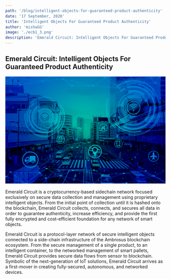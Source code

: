 ```yaml
---
path: '/blog/intelligent-objects-for-guaranteed-product-authenticity'
date: '17 September, 2020'
title: 'Intelligent Objects For Guaranteed Product Authenticity'
author: 'mishaGG'
image: './ecb1_3.png'
description: 'Emerald Circuit: Intelligent Objects For Guaranteed Product Authenticity'
---
```


<div class="article-blog-content-article2">
      <div class="container">
        <div class="article-blog-content">
          <h2 class="article-blog-main-title-h2">
            Emerald Circuit: Intelligent Objects For Guaranteed Product
            Authenticity
          </h2>
          <img class="articles-bg-img" src='./blog-article-blue-bg.png' alt="img" />
          <p class="article-blog-content-text">
            Emerald Circuit is a cryptocurrency-based sidechain network focused
            exclusively on secure data collection and management using proprietary intelligent objects. From the
            initial
            point of collection until it is hashed onto the blockchain, Emerald Circuit collects, connects, and
            secures
            all data in order to guarantee authenticity, increase efficiency, and provide the first fully encrypted
            and
            cost-efficient foundation for any network of smart objects.
          </p>
          <p class="article-blog-content-text">
            Emerald Circuit is a protocol-layer network of secure intelligent
            objects connected to a side-chain infrastructure of the Ambrosus blockchain ecosystem. From the secure
            management of a single product, to an intelligent container, to the networked management of smart
            pallets,
            Emerald Circuit provides secure data flows from sensor to blockchain. Symbolic of the next-generation of
            IoT
            solutions, Emerald Circuit arrives as a first-mover in creating fully-secured, autonomous, and networked
            devices.
          </p>
        </div>
      </div>
    </div>
